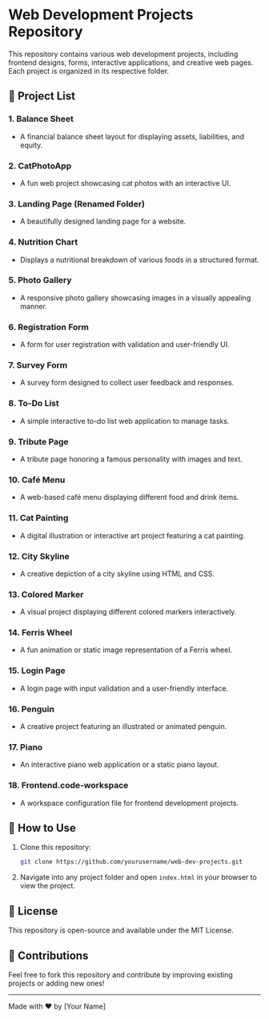# Web Development Projects Repository

This repository contains various web development projects, including frontend designs, forms, interactive applications, and creative web pages. Each project is organized in its respective folder.

## 📂 Project List

### 1. **Balance Sheet**
   - A financial balance sheet layout for displaying assets, liabilities, and equity.

### 2. **CatPhotoApp**
   - A fun web project showcasing cat photos with an interactive UI.

### 3. **Landing Page** (Renamed Folder)
   - A beautifully designed landing page for a website.

### 4. **Nutrition Chart**
   - Displays a nutritional breakdown of various foods in a structured format.

### 5. **Photo Gallery**
   - A responsive photo gallery showcasing images in a visually appealing manner.

### 6. **Registration Form**
   - A form for user registration with validation and user-friendly UI.

### 7. **Survey Form**
   - A survey form designed to collect user feedback and responses.

### 8. **To-Do List**
   - A simple interactive to-do list web application to manage tasks.

### 9. **Tribute Page**
   - A tribute page honoring a famous personality with images and text.

### 10. **Café Menu**
   - A web-based café menu displaying different food and drink items.

### 11. **Cat Painting**
   - A digital illustration or interactive art project featuring a cat painting.

### 12. **City Skyline**
   - A creative depiction of a city skyline using HTML and CSS.

### 13. **Colored Marker**
   - A visual project displaying different colored markers interactively.

### 14. **Ferris Wheel**
   - A fun animation or static image representation of a Ferris wheel.

### 15. **Login Page**
   - A login page with input validation and a user-friendly interface.

### 16. **Penguin**
   - A creative project featuring an illustrated or animated penguin.

### 17. **Piano**
   - An interactive piano web application or a static piano layout.

### 18. **Frontend.code-workspace**
   - A workspace configuration file for frontend development projects.

## 🚀 How to Use
1. Clone this repository:
   ```bash
   git clone https://github.com/yourusername/web-dev-projects.git
   ```
2. Navigate into any project folder and open `index.html` in your browser to view the project.

## 📜 License
This repository is open-source and available under the MIT License.

## 🙌 Contributions
Feel free to fork this repository and contribute by improving existing projects or adding new ones!

---

Made with ❤️ by [Your Name]

